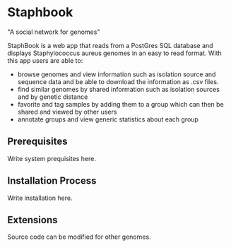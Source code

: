 # Staphbook
"A social network for genomes"

StaphBook is a web app that reads from a PostGres SQL database and displays Staphylococcus aureus genomes in an easy to read format. With this app users are able to: 
- browse genomes and view information such as isolation source and sequence data and be able to download the information as .csv files. 
- find similar genomes by shared information such as isolation sources and by genetic distance 
- favorite and tag samples by adding them to a group which can then be shared and viewed by other users
- annotate groups and view generic statistics about each group

## Prerequisites
Write system prequisites here.

## Installation Process
Write installation here.

## Extensions
Source code can be modified for other genomes. 
